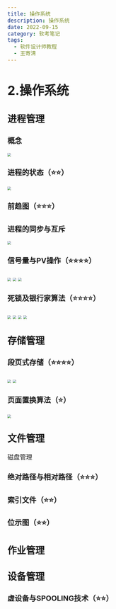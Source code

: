 ```yaml
---
title: 操作系统
description: 操作系统
date: 2022-09-15
category: 软考笔记
tags:
  - 软件设计师教程
  - 王寄清
---
```




# 2.操作系统

## 进程管理

### 概念

<img src="/ruankao/softwaredesign/2/2-1-1.png" style="zoom:50%;" />

### 进程的状态（⭐⭐）

<img src="/ruankao/softwaredesign/2/2-2-1.png" style="zoom:50%;" />

### 前趋图（⭐⭐⭐）

### 进程的同步与互斥

<img src="/ruankao/softwaredesign/2/2-3-1.png" style="zoom:50%;" />



### 信号量与PV操作（⭐⭐⭐⭐）

<img src="/ruankao/softwaredesign/2/2-4-1.png" style="zoom:50%;" />

<img src="/ruankao/softwaredesign/2/2-4-2.png" style="zoom:50%;" />

<img src="/ruankao/softwaredesign/2/2-4-3.png" style="zoom:50%;" />

### 死锁及银行家算法（⭐⭐⭐⭐）

<img src="/ruankao/softwaredesign/2/2-5-1.png" style="zoom:50%;" />

<img src="/ruankao/softwaredesign/2/2-5-2.png" style="zoom:50%;" />

<img src="/ruankao/softwaredesign/2/2-5-3.png" style="zoom:50%;" />

<img src="/ruankao/softwaredesign/2/2-5-4.png" style="zoom:50%;" />



## 存储管理

### 段页式存储（⭐⭐⭐⭐）

<img src="/ruankao/softwaredesign/2/2-6-1.png" style="zoom:50%;" />

<img src="/ruankao/softwaredesign/2/2-6-2.png" style="zoom:50%;" />

### 页面置换算法（⭐）

<img src="/ruankao/softwaredesign/2/2-6-3.png" style="zoom:50%;" />

## 文件管理

磁盘管理 

### 绝对路径与相对路径（⭐⭐⭐）

### 索引文件（⭐⭐）

### 位示图（⭐⭐）

## 作业管理

## 设备管理

### 虚设备与SPOOLING技术（⭐⭐）




